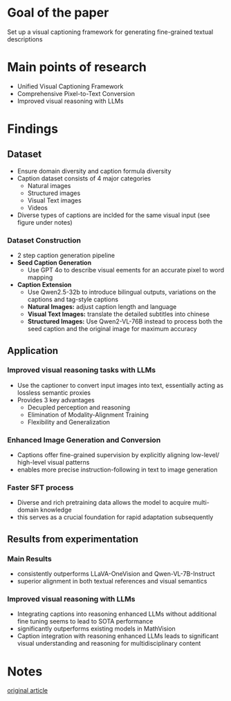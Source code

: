 # Goal of the paper
Set up a visual captioning framework for generating fine-grained textual descriptions

# Main points of research
- Unified Visual Captioning Framework
- Comprehensive Pixel-to-Text Conversion
- Improved visual reasoning with LLMs

# Findings
## Dataset
- Ensure domain diversity and caption formula diversity
- Caption dataset consists of 4 major categories 
  - Natural images
  - Structured images
  - Visual Text images
  - Videos
- Diverse types of captions are inclded for the same visual input (see figure under notes)
### Dataset Construction
- 2 step caption generation pipeline
- **Seed Caption Generation**
  - Use GPT 4o to describe visual eements for an accurate pixel to word mapping
- **Caption Extension**
  - Use Qwen2.5-32b to introduce bilingual outputs, variations on the captions and tag-style captions
  - **Natural Images:** adjust caption length and language
  - **Visual Text Images:** translate the detailed subtitles into chinese
  - **Structured Images:** Use Qwen2-VL-76B instead to process both the seed caption and the original image for maximum accuracy

## Application
### Improved visual reasoning tasks with LLMs
- Use the captioner to convert input images into text, essentially acting as lossless semantic proxies
- Provides 3 key advantages
  - Decupled perception and reasoning
  - Elimination of Modality-Alignment Training
  - Flexibility and Generalization
### Enhanced Image Generation and Conversion
- Captions offer fine-grained supervision by explicitly aligning low-level/ high-level visual patterns
- enables more precise instruction-following in text to image generation
### Faster SFT process
- Diverse and rich pretraining data allows the model to acquire multi-domain knowledge
- this serves as a crucial foundation for rapid adaptation subsequently

## Results from experimentation
### Main Results
- consistently outperforms LLaVA-OneVision and Qwen-VL-7B-Instruct
- superior alignment in both textual references and visual semantics
### Improved visual reasoning with LLMs
- Integrating captions into reasoning enhanced LLMs without additional fine tuning seems to lead to SOTA performance
- significantly outperforms existing models in MathVision
- Caption integration with reasoning enhanced LLMs leads to significant visual understanding and reasoning for multidisciplinary content


# Notes

  
[original article](https://arxiv.org/abs/2504.07089v3)
